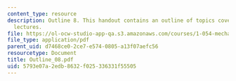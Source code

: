 ```yaml
---
content_type: resource
description: Outline 8. This handout contains an outline of topics covered in course
  lectures.
file: https://ol-ocw-studio-app-qa.s3.amazonaws.com/courses/1-054-mechanics-and-design-of-concrete-structures-spring-2004/5793e07a2edb8632f025336331f55505_Outline_08.pdf
file_type: application/pdf
parent_uid: d7468ce0-2ce7-e574-0805-a13f07aefc56
resourcetype: Document
title: Outline_08.pdf
uid: 5793e07a-2edb-8632-f025-336331f55505
---
```

